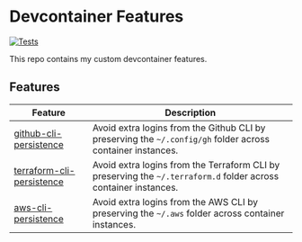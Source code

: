 # Devcontainer Features

[![Tests](https://github.com/joshuanianji/devcontainer-features/actions/workflows/test.yaml/badge.svg)](https://github.com/joshuanianji/devcontainer-features/actions/workflows/test.yaml)

This repo contains my custom devcontainer features.

## Features

| Feature                                                      | Description                                                                                                     |
| ------------------------------------------------------------ | --------------------------------------------------------------------------------------------------------------- |
| [github-cli-persistence](./src/github-cli-persistence)       | Avoid extra logins from the Github CLI by preserving the `~/.config/gh` folder across container instances.      |
| [terraform-cli-persistence](./src/terraform-cli-persistence) | Avoid extra logins from the Terraform CLI by preserving the `~/.terraform.d` folder across container instances. |
| [aws-cli-persistence](./src/aws-cli-persistence)             | Avoid extra logins from the AWS CLI by preserving the `~/.aws` folder across container instances.               |